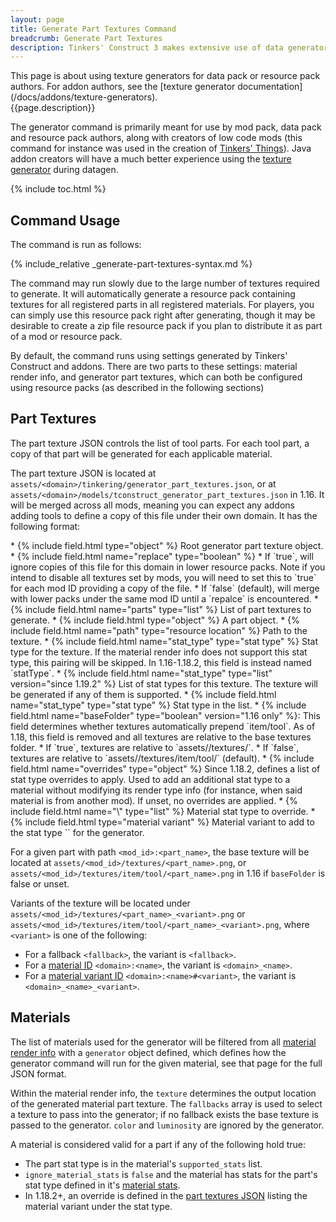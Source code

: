```yaml
---
layout: page
title: Generate Part Textures Command
breadcrumb: Generate Part Textures
description: Tinkers' Construct 3 makes extensive use of data generators to generate material variants of tool parts with more detail than a simple tint. The generate part textures command makes this feature available to data pack and resource pack creators.
---
```

<div class="hatnote" markdown=1>
This page is about using texture generators for data pack or resource pack authors. For addon authors, see the [texture generator documentation](/docs/addons/texture-generators).
</div>
{{page.description}}

The generator command is primarily meant for use by mod pack, data pack and resource pack authors, along with creators of low code mods (this command for instance was used in the creation of [Tinkers' Things](/projects#tinkers-things)). Java addon creators will have a much better experience using the [texture generator](/docs/`/texture-generators) during datagen.

{% include toc.html %}

## Command Usage

The command is run as follows:

{% include_relative _generate-part-textures-syntax.md %}

The command may run slowly due to the large number of textures required to generate. It will automatically generate a resource pack containing textures for all registered parts in all registered materials. For players, you can simply use this resource pack right after generating, though it may be desirable to create a zip file resource pack if you plan to distribute it as part of a mod or resource pack.

By default, the command runs using settings generated by Tinkers' Construct and addons. There are two parts to these settings: material render info, and generator part textures, which can both be configured using resource packs (as described in the following sections)

## Part Textures

The part texture JSON controls the list of tool parts. For each tool part, a copy of that part will be generated for each applicable material.

The part texture JSON is located at `assets/<domain>/tinkering/generator_part_textures.json`, or at `assets/<domain>/models/tconstruct_generator_part_textures.json` in 1.16. It will be merged across all mods, meaning you can expect any addons adding tools to define a copy of this file under their own domain. It has the following format:

<div class="treeview" markdown=1>
* {% include field.html type="object" %} Root generator part texture object.
    * {% include field.html name="replace" type="boolean" %}
         * If `true`, will ignore copies of this file for this domain in lower resource packs. Note if you intend to disable all textures set by mods, you will need to set this to `true` for each mod ID providing a copy of the file.
         * If `false` (default), will merge with lower packs under the same mod ID until a `repalce` is encountered.
    * {% include field.html name="parts" type="list" %} List of part textures to generate.
        * {% include field.html type="object" %} A part object.
            * {% include field.html name="path" type="resource location" %} Path to the texture.
            * {% include field.html name="stat_type" type="stat type" %} Stat type for the texture. If the material render info does not support this stat type, this pairing will be skipped. In 1.16-1.18.2, this field is instead named `statType`.
            * {% include field.html name="stat_type" type="list" version="since 1.19.2" %} List of stat types for this texture. The texture will be generated if any of them is supported.
                * {% include field.html name="stat_type" type="stat type" %} Stat type in the list.
            * {% include field.html name="baseFolder" type="boolean" version="1.16 only" %}: This field determines whether textures automatically prepend `item/tool`. As of 1.18, this field is removed and all textures are relative to the base textures folder.
                 * If `true`, textures are relative to `assets/<mod_id>/textures/`.
                 * If `false`, textures are relative to `assets/<mod_id>/textures/item/tool/` (default).
    * {% include field.html name="overrides" type="object" %} Since 1.18.2, defines a list of stat type overrides to apply. Used to add an additional stat type to a material without modifying its render type info (for instance, when said material is from another mod). If unset, no overrides are applied.
        * {% include field.html name="\<stat_type\>" type="list" %} Material stat type to override.
            * {% include field.html type="material variant" %} Material variant to add to the stat type `<stat_type>` for the generator.
</div>

For a given part with path `<mod_id>:<part_name>`, the base texture will be located at `assets/<mod_id>/textures/<part_name>.png`, or `assets/<mod_id>/textures/item/tool/<part_name>.png` in 1.16 if `baseFolder` is false or unset.

Variants of the texture will be located under `assets/<mod_id>/textures/<part_name>_<variant>.png` or `assets/<mod_id>/textures/item/tool/<part_name>_<variant>.png`, where `<variant>` is one of the following:

* For a fallback `<fallback>`, the variant is `<fallback>`.
* For a [material ID](/docs/json/materials) `<domain>:<name>`, the variant is `<domain>_<name>`.
* For a [material variant ID](/docs/json/materials#variants) `<domain>:<name>#<variant>`, the variant is `<domain>_<name>_<variant>`.

## Materials

The list of materials used for the generator will be filtered from all [material render info](/docs/json/material-render-info) with a `generator` object defined, which defines how the generator command will run for the given material, see that page for the full JSON format.

Within the material render info, the `texture` determines the output location of the generated material part texture. The `fallbacks` array is used to select a texture to pass into the generator; if no fallback exists the base texture is passed to the generator. `color` and `luminosity` are ignored by the generator.

A material is considered valid for a part if any of the following hold true:
* The part stat type is in the material's `supported_stats` list.
* `ignore_material_stats` is `false` and the material has stats for the part's stat type defined in it's [material stats](/docs/json/materials#stats).
* In 1.18.2+, an override is defined in the [part textures JSON](#part-textures) listing the material variant under the stat type.